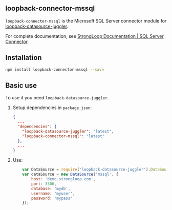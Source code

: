 ## loopback-connector-mssql

`loopback-connector-mssql` is the Microsoft SQL Server connector module for [loopback-datasource-juggler](https://github.com/strongloop/loopback-datasource-juggler/).

For complete documentation, see [StrongLoop Documentation | SQL Server Connector](http://docs.strongloop.com/display/DOC/SQL+Server+connector).

## Installation

````sh
npm install loopback-connector-mssql --save
````

## Basic use

To use it you need `loopback-datasource-juggler`.

1. Setup dependencies in `package.json`:

    ```json
    {
      ...
      "dependencies": {
        "loopback-datasource-juggler": "latest",
        "loopback-connector-mssql": "latest"
      },
      ...
    }
    ```

2. Use:

    ```javascript
        var DataSource = require('loopback-datasource-juggler').DataSource;
        var dataSource = new DataSource('mssql', {
            host: 'demo.strongloop.com',
            port: 3306,
            database: 'mydb',
            username: 'myuser',
            password: 'mypass'
        });
    ```

